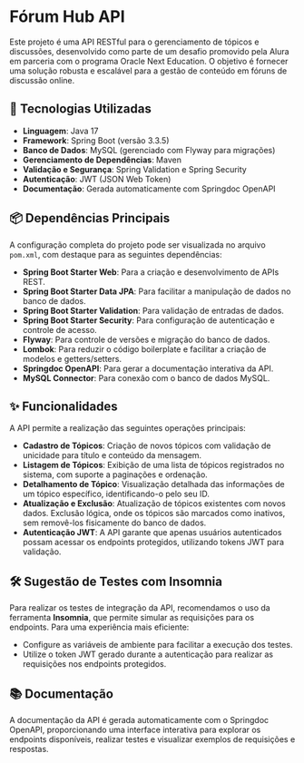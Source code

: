 # Fórum Hub API

Este projeto é uma API RESTful para o gerenciamento de tópicos e discussões, desenvolvido como parte de um desafio promovido pela Alura em parceria com o programa Oracle Next Education. O objetivo é fornecer uma solução robusta e escalável para a gestão de conteúdo em fóruns de discussão online.

## 🚀 Tecnologias Utilizadas

- **Linguagem**: Java 17
- **Framework**: Spring Boot (versão 3.3.5)
- **Banco de Dados**: MySQL (gerenciado com Flyway para migrações)
- **Gerenciamento de Dependências**: Maven
- **Validação e Segurança**: Spring Validation e Spring Security
- **Autenticação**: JWT (JSON Web Token)
- **Documentação**: Gerada automaticamente com Springdoc OpenAPI

## 📦 Dependências Principais

A configuração completa do projeto pode ser visualizada no arquivo `pom.xml`, com destaque para as seguintes dependências:

- **Spring Boot Starter Web**: Para a criação e desenvolvimento de APIs REST.
- **Spring Boot Starter Data JPA**: Para facilitar a manipulação de dados no banco de dados.
- **Spring Boot Starter Validation**: Para validação de entradas de dados.
- **Spring Boot Starter Security**: Para configuração de autenticação e controle de acesso.
- **Flyway**: Para controle de versões e migração do banco de dados.
- **Lombok**: Para reduzir o código boilerplate e facilitar a criação de modelos e getters/setters.
- **Springdoc OpenAPI**: Para gerar a documentação interativa da API.
- **MySQL Connector**: Para conexão com o banco de dados MySQL.

## ✨ Funcionalidades

A API permite a realização das seguintes operações principais:

- **Cadastro de Tópicos**: Criação de novos tópicos com validação de unicidade para título e conteúdo da mensagem.
- **Listagem de Tópicos**: Exibição de uma lista de tópicos registrados no sistema, com suporte a paginações e ordenação.
- **Detalhamento de Tópico**: Visualização detalhada das informações de um tópico específico, identificando-o pelo seu ID.
- **Atualização e Exclusão**: Atualização de tópicos existentes com novos dados. Exclusão lógica, onde os tópicos são marcados como inativos, sem removê-los fisicamente do banco de dados.
- **Autenticação JWT**: A API garante que apenas usuários autenticados possam acessar os endpoints protegidos, utilizando tokens JWT para validação.

## 🛠️ Sugestão de Testes com Insomnia

Para realizar os testes de integração da API, recomendamos o uso da ferramenta **Insomnia**, que permite simular as requisições para os endpoints. Para uma experiência mais eficiente:

- Configure as variáveis de ambiente para facilitar a execução dos testes.
- Utilize o token JWT gerado durante a autenticação para realizar as requisições nos endpoints protegidos.

## 📚 Documentação

A documentação da API é gerada automaticamente com o Springdoc OpenAPI, proporcionando uma interface interativa para explorar os endpoints disponíveis, realizar testes e visualizar exemplos de requisições e respostas.
